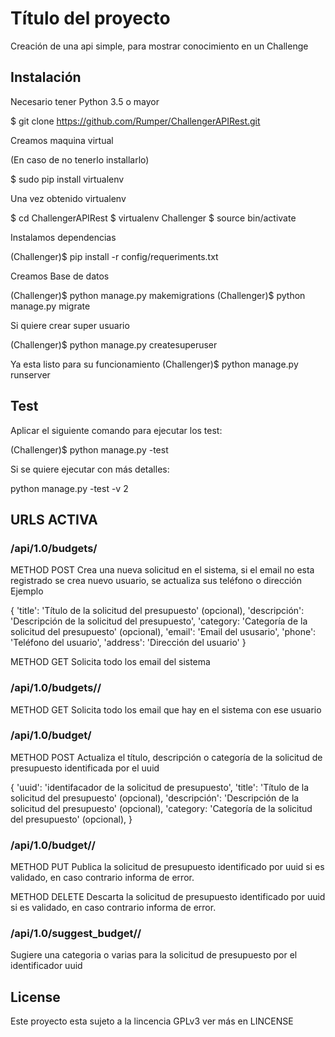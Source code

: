 # Título del proyecto

Creación de una api simple, para mostrar conocimiento en un Challenge


## Instalación

Necesario tener Python 3.5 o mayor

$ git clone https://github.com/Rumper/ChallengerAPIRest.git

Creamos maquina virtual

(En caso de no tenerlo installarlo)

$ sudo pip install virtualenv

Una vez obtenido virtualenv

$ cd ChallengerAPIRest
$ virtualenv Challenger
$ source bin/activate

Instalamos dependencias

(Challenger)$ pip install -r config/requeriments.txt

Creamos Base de datos

(Challenger)$ python manage.py makemigrations
(Challenger)$ python manage.py migrate


Si quiere crear super usuario

(Challenger)$ python manage.py createsuperuser

Ya esta listo para su funcionamiento
(Challenger)$ python manage.py runserver

## Test

Aplicar el siguiente comando para ejecutar los test:

(Challenger)$ python manage.py -test

Si se quiere ejecutar con más detalles:

python manage.py -test -v 2


## URLS ACTIVA

### /api/1.0/budgets/

METHOD POST
Crea una nueva solicitud en el sistema, si el email no esta registrado se crea nuevo usuario,
se actualiza sus teléfono o dirección
Ejemplo

{
  'title': 'Título de la solicitud del presupuesto' (opcional),
  'descripción': 'Descripción de la solicitud del presupuesto',
  'category: 'Categoría de la solicitud del presupuesto' (opcional),
  'email': 'Email del ususario',
  'phone': 'Teléfono del usuario',
  'address': 'Dirección del usuario'
}

METHOD GET
Solicita todo los email del sistema

### /api/1.0/budgets/<email>/

METHOD GET
Solicita todo los email que hay en el sistema con ese usuario


### /api/1.0/budget/

METHOD POST
Actualiza el título, descripción o categoría de la solicitud de presupuesto identificada por el uuid

{
   'uuid': 'identifacador de la solicitud de presupuesto',
   'title': 'Título de la solicitud del presupuesto' (opcional),
   'descripción': 'Descripción de la solicitud del presupuesto' (opcional),
   'category: 'Categoría de la solicitud del presupuesto' (opcional),
}


### /api/1.0/budget/<uuid>/

METHOD PUT
Publica la solicitud de presupuesto identificado por uuid si es validado, en caso contrario informa de error.

METHOD DELETE
Descarta la solicitud de presupuesto identificado por uuid si es validado, en caso contrario informa de error.


### /api/1.0/suggest_budget/<uuid>/

Sugiere una categoria o varias para la solicitud de presupuesto por el identificador uuid

## License

Este proyecto esta sujeto a la lincencia GPLv3 ver más en LINCENSE

